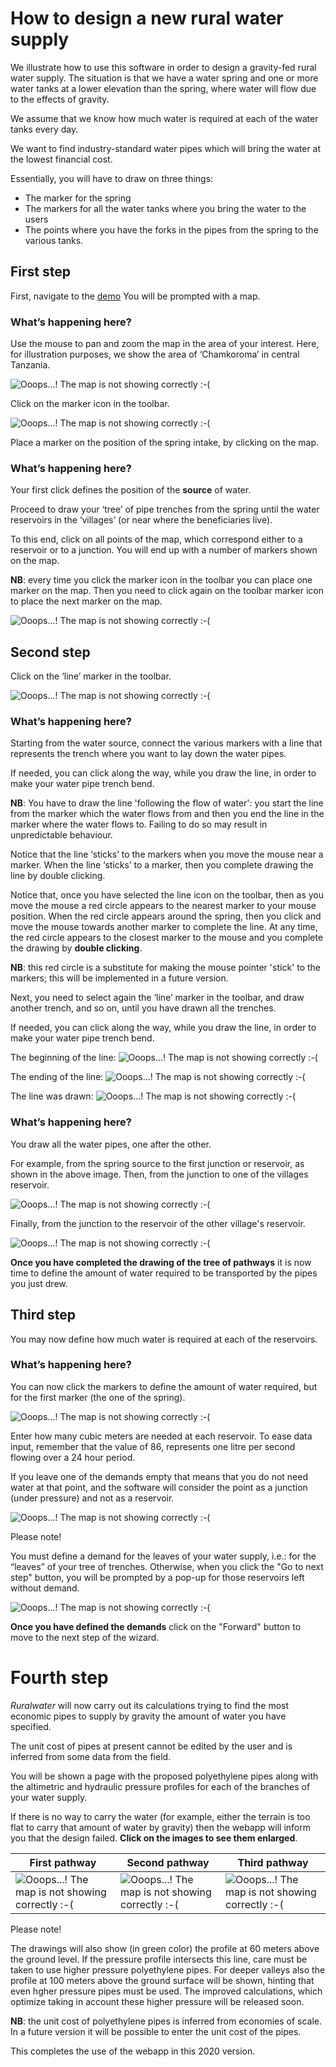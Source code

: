 # How to design a new rural water supply

We illustrate how to use this software in order to design a gravity-fed rural water supply. The situation is that we have a water spring and one or more water tanks at a lower elevation than the spring, where water will flow due to the effects of gravity.

We assume that we know how much water is required at each of the water tanks every day.

We want to find industry-standard water pipes which will bring the water at the lowest financial cost.

Essentially, you will have to draw on three things:

* The marker for the spring
* The markers for all the water tanks where you bring the water to the users
* The points where you have the forks in the pipes from the spring to the various tanks.

## First step

First, navigate to the [demo](http://ruralwater.pythonanywhere.com/gravity/design/step/0/) You will be prompted with a map.

### What’s happening here?

Use the mouse to pan and zoom the map in the area of your interest. Here, for illustration purposes, we show the area of ‘Chamkoroma’ in central Tanzania.

![Ooops...! The map is not showing correctly :-(](../_images/01_the_map.png)

Click on the marker icon in the toolbar.

![Ooops...! The map is not showing correctly :-(](../_images/02_tools_select_marker.png)

Place a marker on the position of the spring intake, by clicking on the map.

### What’s happening here?

Your first click defines the position of the **source** of water.

Proceed to draw your ‘tree’ of pipe trenches from the spring until the water reservoirs in the ‘villages’ (or near where the beneficiaries live).

To this end, click on all points of the map, which correspond either to a reservoir or to a junction. You will end up with a number of markers shown on the map.

**NB**: every time you click the marker icon in the toolbar you can place one marker on the map. Then you need to click again on the toolbar marker icon to place the next marker on the map.

![Ooops...! The map is not showing correctly :-(](../_images/03_markers_drawn.png)

## Second step

Click on the ‘line’ marker in the toolbar.

![Ooops...! The map is not showing correctly :-(](../_images/04_tools_select_polyline.png)

### What’s happening here?

Starting from the water source, connect the various markers with a line that represents the trench where you want to lay down the water pipes.

If needed, you can click along the way, while you draw the line, in order to make your water pipe trench bend.

**NB**: You have to draw the line 'following the flow of water': you start the line from the marker which the water flows from and then you end the line in the marker where the water flows to. Failing to do so may result in unpredictable behaviour.

Notice that the line ‘sticks’ to the markers when you move the mouse near a marker. When the line ‘sticks’ to a marker, then you complete drawing the line by double clicking.

Notice that, once you have selected the line icon on the toolbar, then as you move the mouse a red circle appears to the nearest marker to your mouse position. When the red circle appears around the spring, then you click and move the mouse towards another marker to complete the line.
At any time, the red circle appears to the closest marker to the mouse and you complete the drawing by **double clicking**.

**NB**: this red circle is a substitute for making the mouse pointer 'stick' to the markers; this will be implemented in a future version.

Next, you need to select again the ‘line’ marker in the toolbar, and draw another trench, and so on, until you have drawn all the trenches.

If needed, you can click along the way, while you draw the line, in order to make your water pipe trench bend.

The beginning of the line: 
![Ooops...! The map is not showing correctly :-(](../_images/05_polyline_tail_end.png)

The ending of the line: 
![Ooops...! The map is not showing correctly :-(](../_images/06_polyline_head_end.png)

The line was drawn:
![Ooops...! The map is not showing correctly :-(](../_images/07_polyline_completed.png)

### What’s happening here?

You draw all the water pipes, one after the other.

For example, from the spring source to the first junction or reservoir, as shown in the above image. Then, from the junction to one of the villages reservoir.

![Ooops...! The map is not showing correctly :-(](../_images/08_tree_of_pathways_undergoing.png)

Finally, from the junction to the reservoir of the other village's reservoir.

![Ooops...! The map is not showing correctly :-(](../_images/09_tree_of_pathways_completed.png)


**Once you have completed the drawing of the tree of pathways** it is now time to define the amount of water required to be transported by the pipes you just drew.

## Third step

You may now define how much water is required at each of the reservoirs.

### What’s happening here?

You can now click the markers to define the amount of water required, but for the first marker (the one of the spring).

![Ooops...! The map is not showing correctly :-(](../_images/10_demand_defined.png)

Enter how many cubic meters are needed at each reservoir. To ease data input, remember that the value of 86, represents one litre per second flowing over a 24 hour period.

If you leave one of the demands empty that means that you do not need water at that point, and the software will consider the point as a junction (under pressure) and not as a reservoir.

![Ooops...! The map is not showing correctly :-(](../_images/11_demand_null_at_junction.png)

Please note!

You must define a demand for the leaves of your water supply, i.e.: for the “leaves” of your tree of trenches. Otherwise, when you click the "Go to next step" button, you will be prompted by a pop-up for those reservoirs left without demand.

![Ooops...! The map is not showing correctly :-(](../_images/12_demand_missing.png)

**Once you have defined the demands** click on the "Forward" button to move to the next step of the wizard.

# Fourth step

*Ruralwater* will now carry out its calculations trying to find the most economic pipes to supply by gravity the amount of water you have specified.

The unit cost of pipes at present cannot be edited by the user and is inferred from some data from the field.

You will be shown a page with the proposed polyethylene pipes along with the altimetric and hydraulic pressure profiles for each of the branches of your water supply.

If there is no way to carry the water (for example, either the terrain is too flat to carry that amount of water by gravity) then the webapp will inform you that the design failed. **Click on the images to see them enlarged**.

| First pathway  | Second pathway | Third pathway |
| -------------  | -------------- |-------------- |
| ![Ooops...! The map is not showing correctly :-(](../_images/13_solution_pathway_1.png)  | ![Ooops...! The map is not showing correctly :-(](../_images/14_solution_pathway_2.png)  | ![Ooops...! The map is not showing correctly :-(](../_images/15_solution_pathway_3.png) |

Please note!

The drawings will also show (in green color) the profile at 60 meters above the ground level. If the pressure profile intersects this line, care must be taken to use higher pressure polyethylene pipes. For deeper valleys also the profile at 100 meters above the ground surface will be shown, hinting that even hgher pressure pipes must be used. The improved calculations, which optimize taking in account these higher pressure will be released soon. 

**NB**: the unit cost of polyethylene pipes is inferred from economies of scale. In a future version it will be possible to enter the unit cost of the pipes.

This completes the use of the webapp in this 2020 version.
